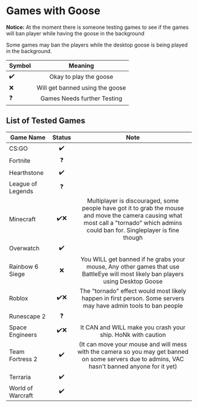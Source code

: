 # Games with Goose
**Notice:** At the moment there is someone testing games to see if the games will ban player while having the goose in the background

Some games may ban the players while the desktop goose is being played in the background.

| Symbol | Meaning                        |
| ------ |:------------------------------:|
| ✔️    | Okay to play the goose          |
| ❌    | Will get banned using the goose |
| ❓     | Games Needs further Testing    |

## List of Tested Games

| Game Name                | Status | Note                                                                                             |
| ------------------------ |:------:|:------------------------------------------------------------------------------------------------:|
| CS:GO                    | ✔️    |                                                                                                  |
| Fortnite                 | ❓     |                                                                                                  |
| Hearthstone              | ✔️    |                                                                                                  |
| League of Legends        | ❓     |                                                                                                  |
| Minecraft                | ✔️❌ | Multiplayer is discouraged, some people have got it to grab the mouse and move the camera causing what most call a "tornado" which admins could ban for. Singleplayer is fine though |
| Overwatch                | ✔️    |                                                                                                  |
| Rainbow 6 Siege          | ❌    | You WILL get banned if he grabs your mouse, Any other games that use BattleEye will most likely ban players using Desktop Goose |
| Roblox                   | ✔️❌ | The "tornado" effect would most likely happen in first person. Some servers may have admin tools to ban people |
| Runescape 2              | ❓     |  
| Space Engineers                   | ✔️❌ | It CAN and WILL make you crash your ship. HoNk with caution|
| Team Fortress 2          | ✔️    |(It can move your mouse and will mess with the camera so you may get banned on some servers due to admins, VAC hasn't banned anyone for it yet)|
| Terraria                 | ✔️    |                                                                                                  |
| World of Warcraft        | ✔️    |                                                                                                  |
